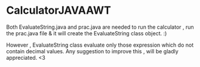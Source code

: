 # CalculatorJAVAAWT
Both EvaluateString.java and prac.java are needed to run the calculator , run the prac.java file & it will create the EvaluateString class object. :) 

However , EvaluateString class evaluate only those expression which do not contain decimal values.
Any suggestion to improve this , will be gladly appreciated. <3
